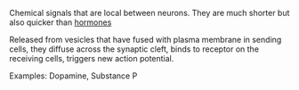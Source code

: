 Chemical signals that are local between neurons. They are much shorter but also quicker than [hormones](hormones)

Released from vesicles that have fused with plasma membrane in sending cells, they diffuse across the synaptic cleft, binds to receptor on the receiving cells, triggers new action potential.

Examples: Dopamine, Substance P